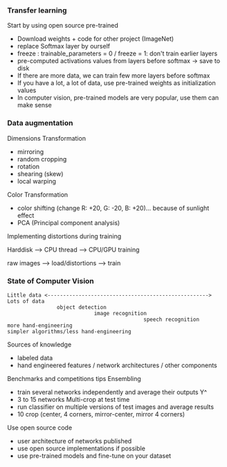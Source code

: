 ### Transfer learning

Start by using open source pre-trained

- Download weights + code for other project (ImageNet)
- replace Softmax layer by ourself
- freeze : trainable_parameters = 0 / freeze = 1: don't train earlier layers
- pre-computed activations values from layers before softmax -> save to disk
- If there are more data, we can train few more layers before softmax
- If you have a lot, a lot of data, use pre-trained weights as initialization values
- In computer vision, pre-trained models are very popular, use them can make sense

### Data augmentation
Dimensions Transformation
- mirroring
- random cropping
- rotation
- shearing (skew)
- local warping
  
Color Transformation
- color shifting (change R: +20, G: -20, B: +20)... because of sunlight effect
- PCA (Principal component analysis)

Implementing distortions during training

Harddisk    -->     CPU thread      -->     CPU/GPU training

raw images  -->     load/distortions    --> train

### State of Computer Vision
```
Little data <----------------------------------------------------> Lots of data
                object detection
                            image recognition
                                            speech recognition
more hand-engineering                                              simpler algorithms/less hand-engineering            
```

Sources of knowledge
- labeled data
- hand engineered features / network architectures / other components

Benchmarks and competitions tips
Ensembling
- train several networks independently and average their outputs Y^
- 3 to 15 networks
Multi-crop at test time
- run classifier on multiple versions of test images and average results
- 10 crop (center, 4 corners, mirror-center, mirror 4 corners)

Use open source code
- user architecture of networks published
- use open source implementations if possible
- use pre-trained models and fine-tune on your dataset